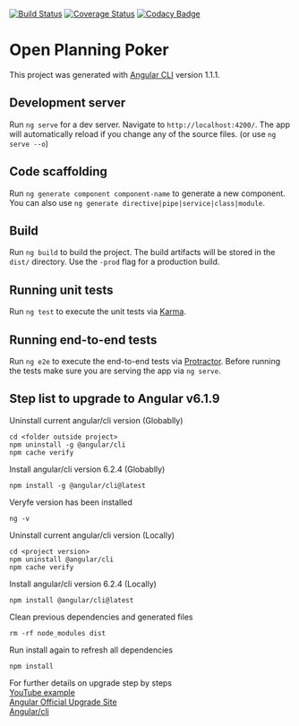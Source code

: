 [![Build Status](https://travis-ci.org/maguero/planning-poker.svg?branch=master)](https://travis-ci.org/maguero/planning-poker)
[![Coverage Status](https://coveralls.io/repos/github/maguero/planning-poker/badge.svg?branch=master)](https://coveralls.io/github/maguero/planning-poker?branch=master) 
[![Codacy Badge](https://api.codacy.com/project/badge/Grade/2a5b470102ce4f029d5d3787f5897765)](https://www.codacy.com/app/maguero/planning-poker?utm_source=github.com&amp;utm_medium=referral&amp;utm_content=maguero/planning-poker&amp;utm_campaign=Badge_Grade)


# Open Planning Poker

This project was generated with [Angular CLI](https://github.com/angular/angular-cli) version 1.1.1.

## Development server

Run `ng serve` for a dev server. Navigate to `http://localhost:4200/`. The app will automatically reload if you change any of the source files. (or use `ng serve --o`)

## Code scaffolding

Run `ng generate component component-name` to generate a new component. You can also use `ng generate directive|pipe|service|class|module`.

## Build

Run `ng build` to build the project. The build artifacts will be stored in the `dist/` directory. Use the `-prod` flag for a production build.

## Running unit tests

Run `ng test` to execute the unit tests via [Karma](https://karma-runner.github.io).

## Running end-to-end tests

Run `ng e2e` to execute the end-to-end tests via [Protractor](http://www.protractortest.org/).
Before running the tests make sure you are serving the app via `ng serve`.

## Step list to upgrade to Angular v6.1.9
Uninstall current angular/cli version (Globablly)
```
cd <folder outside project>
npm uninstall -g @angular/cli
npm cache verify
```

Install angular/cli version 6.2.4 (Globablly)
```
npm install -g @angular/cli@latest
```
Veryfe version has been installed
```
ng -v
```

Uninstall current angular/cli version (Locally)
```
cd <project version>
npm uninstall @angular/cli
npm cache verify
```

Install angular/cli version 6.2.4 (Locally)
```
npm install @angular/cli@latest
```

Clean previous dependencies and generated files
```
rm -rf node_modules dist
```

Run install again to refresh all dependencies
```
npm install
```

For further details on upgrade step by steps <br>
[YouTube example](https://www.youtube.com/watch?v=ScaKGrW5s0I) <br>
[Angular Official Upgrade Site](https://update.angular.io/) <br>
[Angular/cli](https://github.com/angular/angular-cli/blob/master/packages/angular/cli/README.md#updating-angular-cli)

